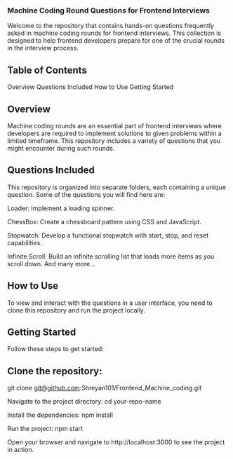 ### Machine Coding Round Questions for Frontend Interviews
Welcome to the repository that contains hands-on questions frequently asked in machine coding rounds for frontend interviews. This collection is designed to help frontend developers prepare for one of the crucial rounds in the interview process.

## Table of Contents
Overview
Questions Included
How to Use
Getting Started

## Overview
Machine coding rounds are an essential part of frontend interviews where developers are required to implement solutions to given problems within a limited timeframe. This repository includes a variety of questions that you might encounter during such rounds.

## Questions Included
This repository is organized into separate folders, each containing a unique question. Some of the questions you will find here are:

Loader: Implement a loading spinner.

ChessBox: Create a chessboard pattern using CSS and JavaScript.

Stopwatch: Develop a functional stopwatch with start, stop, and reset capabilities.

Infinite Scroll: Build an infinite scrolling list that loads more items as you scroll down.
And many more...

## How to Use
To view and interact with the questions in a user interface, you need to clone this repository and run the project locally.

## Getting Started
Follow these steps to get started:

## Clone the repository:


git clone git@github.com:Shreyan101/Frontend_Machine_coding.git

Navigate to the project directory:
cd your-repo-name

Install the dependencies:
npm install

Run the project:
npm start

Open your browser and navigate to http://localhost:3000 to see the project in action.

